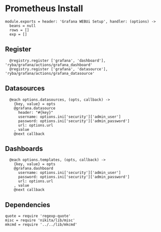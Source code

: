 
# Prometheus Install

    module.exports = header: 'Grafana WEBUi Setup', handler: (options) ->
      beans = null
      rows = []
      exp = []

## Register

      @registry.register ['grafana', 'dashboard'], 'ryba/grafana/actions/grafana_dashboard'
      @registry.register ['grafana', 'datasource'], 'ryba/grafana/actions/grafana_datasource'

## Datasources

      @each options.datasources, (opts, callback) ->
        {key, value} = opts
        @grafana.datasource
          header: "#{key}"
          username: options.ini['security']['admin_user']
          password: options.ini['security']['admin_password']
          url: options.url
        , value
        @next callback

## Dashboards

      @each options.templates, (opts, callback) ->
        {key, value} = opts
        @grafana.dashboard
          username: options.ini['security']['admin_user']
          password: options.ini['security']['admin_password']
          url: options.url
        , value
        @next callback

## Dependencies

    quote = require 'regexp-quote'
    misc = require 'nikita/lib/misc'
    mkcmd = require '../../lib/mkcmd'
